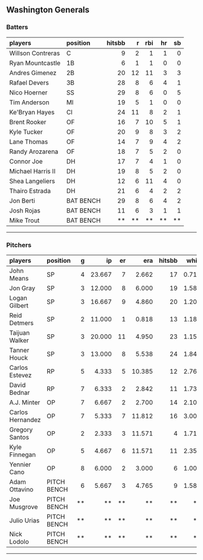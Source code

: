 ## Washington Generals

### Batters

 
|players           |position  | hitsbb|  r| rbi| hr| sb| 
|:-----------------|:---------|------:|--:|---:|--:|--:| 
|Willson Contreras |C         |      9|  2|   1|  1|  0| 
|Ryan Mountcastle  |1B        |      6|  1|   1|  0|  0| 
|Andres Gimenez    |2B        |     20| 12|  11|  3|  3| 
|Rafael Devers     |3B        |     28|  8|   6|  4|  1| 
|Nico Hoerner      |SS        |     29|  8|   6|  0|  5| 
|Tim Anderson      |MI        |     19|  5|   1|  0|  0| 
|Ke'Bryan Hayes    |CI        |     24| 11|   8|  2|  1| 
|Brent Rooker      |OF        |     16|  7|  10|  5|  1| 
|Kyle Tucker       |OF        |     20|  9|   8|  3|  2| 
|Lane Thomas       |OF        |     14|  7|   9|  4|  2| 
|Randy Arozarena   |OF        |     18|  7|   5|  2|  0| 
|Connor Joe        |DH        |     17|  7|   4|  1|  0| 
|Michael Harris II |DH        |     19|  8|   5|  2|  0| 
|Shea Langeliers   |DH        |     12|  6|  11|  4|  0| 
|Thairo Estrada    |DH        |     21|  6|   4|  2|  2| 
|Jon Berti         |BAT BENCH |     29|  8|   6|  4|  2| 
|Josh Rojas        |BAT BENCH |     11|  6|   3|  1|  1| 
|Mike Trout        |BAT BENCH |     **| **|  **| **| **| 


* * *

### Pitchers

 
|players          |position    |  g|     ip| er|    era| hitsbb|  whip| so|  w| sv| 
|:----------------|:-----------|--:|------:|--:|------:|------:|-----:|--:|--:|--:| 
|John Means       |SP          |  4| 23.667|  7|  2.662|     17| 0.718| 10|  1|  0| 
|Jon Gray         |SP          |  3| 12.000|  8|  6.000|     19| 1.583| 11|  1|  0| 
|Logan Gilbert    |SP          |  3| 16.667|  9|  4.860|     20| 1.200| 13|  0|  0| 
|Reid Detmers     |SP          |  2| 11.000|  1|  0.818|     13| 1.182| 14|  1|  0| 
|Taijuan Walker   |SP          |  3| 20.000| 11|  4.950|     23| 1.150| 10|  0|  0| 
|Tanner Houck     |SP          |  3| 13.000|  8|  5.538|     24| 1.846| 13|  1|  0| 
|Carlos Estevez   |RP          |  5|  4.333|  5| 10.385|     12| 2.769|  7|  0|  1| 
|David Bednar     |RP          |  7|  6.333|  2|  2.842|     11| 1.737| 10|  0|  5| 
|A.J. Minter      |OP          |  7|  6.667|  2|  2.700|     14| 2.100| 10|  0|  0| 
|Carlos Hernandez |OP          |  7|  5.333|  7| 11.812|     16| 3.000|  2|  0|  1| 
|Gregory Santos   |OP          |  2|  2.333|  3| 11.571|      4| 1.714|  2|  0|  1| 
|Kyle Finnegan    |OP          |  5|  4.667|  6| 11.571|     11| 2.357|  3|  0|  2| 
|Yennier Cano     |OP          |  8|  6.000|  2|  3.000|      6| 1.000|  6|  0|  2| 
|Adam Ottavino    |PITCH BENCH |  6|  5.667|  3|  4.765|      9| 1.588|  8|  0|  3| 
|Joe Musgrove     |PITCH BENCH | **|     **| **|     **|     **|    **| **| **| **| 
|Julio Urias      |PITCH BENCH | **|     **| **|     **|     **|    **| **| **| **| 
|Nick Lodolo      |PITCH BENCH | **|     **| **|     **|     **|    **| **| **| **| 


* * *


